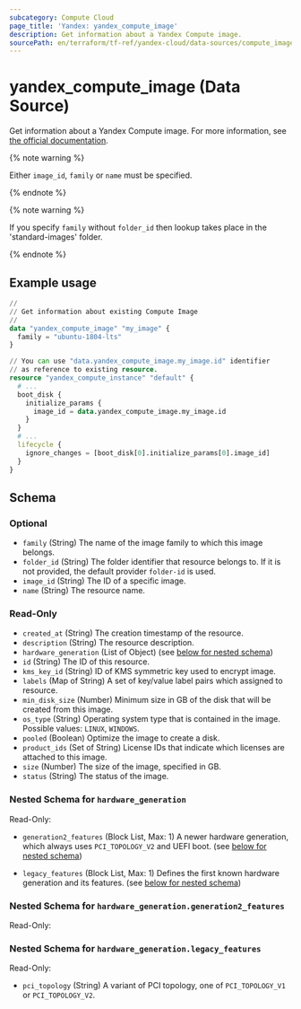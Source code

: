 ```yaml
---
subcategory: Compute Cloud
page_title: 'Yandex: yandex_compute_image'
description: Get information about a Yandex Compute image.
sourcePath: en/terraform/tf-ref/yandex-cloud/data-sources/compute_image.md
---
```


# yandex_compute_image (Data Source)

Get information about a Yandex Compute image. For more information, see [the official documentation](https://yandex.cloud/docs/compute/concepts/image).

{% note warning %}

Either `image_id`, `family` or `name` must be specified.

{% endnote %}


{% note warning %}

If you specify `family` without `folder_id` then lookup takes place in the 'standard-images' folder.

{% endnote %}


## Example usage

```terraform
//
// Get information about existing Compute Image
//
data "yandex_compute_image" "my_image" {
  family = "ubuntu-1804-lts"
}

// You can use "data.yandex_compute_image.my_image.id" identifier 
// as reference to existing resource.
resource "yandex_compute_instance" "default" {
  # ...
  boot_disk {
    initialize_params {
      image_id = data.yandex_compute_image.my_image.id
    }
  }
  # ...
  lifecycle {
    ignore_changes = [boot_disk[0].initialize_params[0].image_id]
  }
}
```

<!-- schema generated by tfplugindocs -->
## Schema

### Optional

- `family` (String) The name of the image family to which this image belongs.
- `folder_id` (String) The folder identifier that resource belongs to. If it is not provided, the default provider `folder-id` is used.
- `image_id` (String) The ID of a specific image.
- `name` (String) The resource name.

### Read-Only

- `created_at` (String) The creation timestamp of the resource.
- `description` (String) The resource description.
- `hardware_generation` (List of Object) (see [below for nested schema](#nestedatt--hardware_generation))
- `id` (String) The ID of this resource.
- `kms_key_id` (String) ID of KMS symmetric key used to encrypt image.
- `labels` (Map of String) A set of key/value label pairs which assigned to resource.
- `min_disk_size` (Number) Minimum size in GB of the disk that will be created from this image.
- `os_type` (String) Operating system type that is contained in the image. Possible values: `LINUX`, `WINDOWS`.
- `pooled` (Boolean) Optimize the image to create a disk.
- `product_ids` (Set of String) License IDs that indicate which licenses are attached to this image.
- `size` (Number) The size of the image, specified in GB.
- `status` (String) The status of the image.

<a id="nestedatt--hardware_generation"></a>
### Nested Schema for `hardware_generation`

Read-Only:

- `generation2_features` (Block List, Max: 1) A newer hardware generation, which always uses `PCI_TOPOLOGY_V2` and UEFI boot. (see [below for nested schema](#nestedobjatt--hardware_generation--generation2_features))

- `legacy_features` (Block List, Max: 1) Defines the first known hardware generation and its features. (see [below for nested schema](#nestedobjatt--hardware_generation--legacy_features))


<a id="nestedobjatt--hardware_generation--generation2_features"></a>
### Nested Schema for `hardware_generation.generation2_features`

Read-Only:



<a id="nestedobjatt--hardware_generation--legacy_features"></a>
### Nested Schema for `hardware_generation.legacy_features`

Read-Only:

- `pci_topology` (String) A variant of PCI topology, one of `PCI_TOPOLOGY_V1` or `PCI_TOPOLOGY_V2`.

